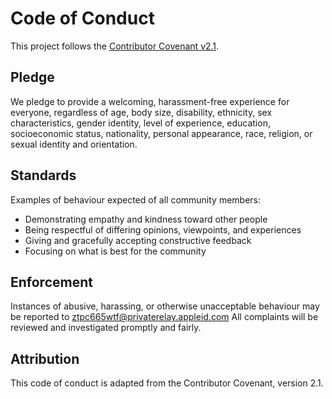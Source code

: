 ﻿# Code of Conduct

This project follows the [Contributor Covenant v2.1](https://www.contributor-covenant.org/version/2/1/code_of_conduct/).

## Pledge

We pledge to provide a welcoming, harassment-free experience for everyone, regardless of age, body size, disability, ethnicity, sex characteristics, gender identity, level of experience, education, socioeconomic status, nationality, personal appearance, race, religion, or sexual identity and orientation.

## Standards

Examples of behaviour expected of all community members:

- Demonstrating empathy and kindness toward other people
- Being respectful of differing opinions, viewpoints, and experiences
- Giving and gracefully accepting constructive feedback
- Focusing on what is best for the community

## Enforcement

Instances of abusive, harassing, or otherwise unacceptable behaviour may be reported to ztpc665wtf@privaterelay.appleid.com All complaints will be reviewed and investigated promptly and fairly.

## Attribution

This code of conduct is adapted from the Contributor Covenant, version 2.1.
